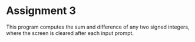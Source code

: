 # Assignment 3
This program computes the sum and difference of any two signed integers, where the screen is cleared after each input prompt. 
